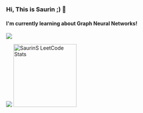 ### Hi, This is Saurin ;) 👋
####  I'm currently learning about Graph Neural Networks!
![](https://komarev.com/ghpvc/?username=SaurinSavla)

<span>
<img src="https://github-readme-stats.vercel.app/api?username=SaurinSavla&show_icons=true&title_color=3380C4&icon_color=3380C4&text_color=edf2f7&bg_color=151515&rank_icon=github&hide=prs" />
<!-- <a href="https://leetcode.com/u/SaurinS/"> -->
<img height="172" src="https://leetcard.jacoblin.cool/SaurinS?theme=dark&font=Montserrat&cache=0&ext=contest" alt="SaurinS LeetCode Stats"/>
</a>
</span>
